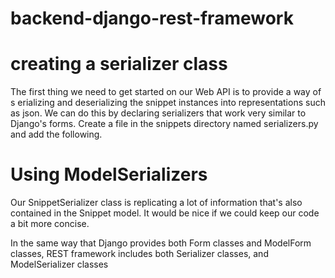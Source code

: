 # backend-django-rest-framework

# creating a serializer class

The first thing we need to get started 
on our Web API is to provide a way of s
erializing and deserializing the snippet instances
 into representations such as json. We can do this by declaring 
serializers that work very similar to Django's
 forms. 
Create a file in the snippets directory named 
serializers.py and add the following.

# Using ModelSerializers
Our SnippetSerializer class is replicating a
 lot of information that's also contained
 in the Snippet model. It would be nice if 
we could keep our code a bit more concise.

In the same way that Django provides
 both Form classes and ModelForm classes, 
REST framework includes both Serializer
 classes, and ModelSerializer classes
